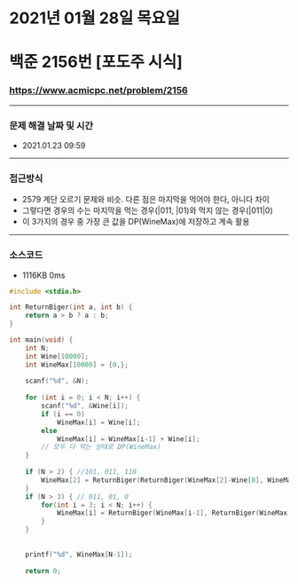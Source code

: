 
# 2021년 01월 28일 목요일
# 백준 2156번 [포도주 시식]
### https://www.acmicpc.net/problem/2156

---

### 문제 해결 날짜 및 시간
- 2021.01.23 09:59

---
### 접근방식
- 2579 계단 오르기 문제와 비슷. 다른 점은 마지막을 먹어야 한다, 아니다 차이
- 그렇다면 경우의 수는 마지막을 먹는 경우(|011, |01)와 먹지 않는 경우(|011|0)
- 이 3가지의 경우 중 가장 큰 값을 DP(WineMax)에 저장하고 계속 활용

---
### 소스코드
- 1116KB 0ms

```C
#include <stdio.h>

int ReturnBiger(int a, int b) {
	return a > b ? a : b;
}

int main(void) {
	int N;
	int Wine[10000];
	int WineMax[10000] = {0,};
	
	scanf("%d", &N);
	
	for (int i = 0; i < N; i++) {
		scanf("%d", &Wine[i]);
		if (i == 0)
			WineMax[i] = Wine[i];
		else
			WineMax[i] = WineMax[i-1] + Wine[i];
		// 모두 다 먹는 상태로 DP(WineMax) 
	}
	
	if (N > 2) { //101, 011, 110
		WineMax[2] = ReturnBiger(ReturnBiger(WineMax[2]-Wine[0], WineMax[2]-Wine[1]), WineMax[2]-Wine[2]);
	}
	if (N > 3) { // 011, 01, 0
		for(int i = 3; i < N; i++) {
			WineMax[i] = ReturnBiger(WineMax[i-1], ReturnBiger(WineMax[i-3]+Wine[i-1], WineMax[i-2])+Wine[i]);
		}
	}
	
	
	printf("%d", WineMax[N-1]);
	
	return 0;
```
